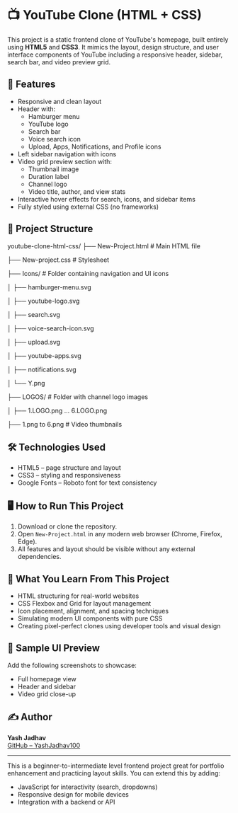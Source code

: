 # 📺 YouTube Clone (HTML + CSS)

This project is a static frontend clone of YouTube's homepage, built entirely using **HTML5** and **CSS3**. It mimics the layout, design structure, and user interface components of YouTube including a responsive header, sidebar, search bar, and video preview grid.

## 📌 Features

- Responsive and clean layout
- Header with:
  - Hamburger menu
  - YouTube logo
  - Search bar
  - Voice search icon
  - Upload, Apps, Notifications, and Profile icons
- Left sidebar navigation with icons
- Video grid preview section with:
  - Thumbnail image
  - Duration label
  - Channel logo
  - Video title, author, and view stats
- Interactive hover effects for search, icons, and sidebar items
- Fully styled using external CSS (no frameworks)

## 📂 Project Structure

youtube-clone-html-css/
├── New-Project.html # Main HTML file

├── New-project.css # Stylesheet

├── Icons/ # Folder containing navigation and UI icons

│ ├── hamburger-menu.svg

│ ├── youtube-logo.svg

│ ├── search.svg

│ ├── voice-search-icon.svg

│ ├── upload.svg

│ ├── youtube-apps.svg

│ ├── notifications.svg

│ └── Y.png

├── LOGOS/ # Folder with channel logo images

│ ├── 1.LOGO.png ... 6.LOGO.png

├── 1.png to 6.png # Video thumbnails

## 🛠️ Technologies Used

- HTML5 – page structure and layout
- CSS3 – styling and responsiveness
- Google Fonts – Roboto font for text consistency

## 🖥️ How to Run This Project

1. Download or clone the repository.
2. Open `New-Project.html` in any modern web browser (Chrome, Firefox, Edge).
3. All features and layout should be visible without any external dependencies.

## 🧠 What You Learn From This Project

- HTML structuring for real-world websites
- CSS Flexbox and Grid for layout management
- Icon placement, alignment, and spacing techniques
- Simulating modern UI components with pure CSS
- Creating pixel-perfect clones using developer tools and visual design

## 📸 Sample UI Preview

Add the following screenshots to showcase:
- Full homepage view
- Header and sidebar
- Video grid close-up

## ✍️ Author

**Yash Jadhav**  
[GitHub – YashJadhav100](https://github.com/YashJadhav100)

---

This is a beginner-to-intermediate level frontend project great for portfolio enhancement and practicing layout skills. You can extend this by adding:
- JavaScript for interactivity (search, dropdowns)
- Responsive design for mobile devices
- Integration with a backend or API
